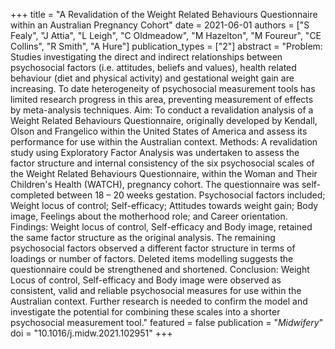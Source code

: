 +++
title = "A Revalidation of the Weight Related Behaviours Questionnaire within an Australian Pregnancy Cohort"
date = 2021-06-01
authors = ["S Fealy", "J Attia", "L Leigh", "C Oldmeadow", "M Hazelton", "M Foureur", "CE Collins", "R Smith", "A Hure"]
publication_types = ["2"]
abstract = "Problem: Studies investigating the direct and indirect relationships between psychosocial factors (i.e. attitudes, beliefs and values), health related behaviour (diet and physical activity) and gestational weight gain are increasing. To date heterogeneity of psychosocial measurement tools has limited research progress in this area, preventing measurement of effects by meta-analysis techniques. Aim: To conduct a revalidation analysis of a Weight Related Behaviours Questionnaire, originally developed by Kendall, Olson and Frangelico within the United States of America and assess its performance for use within the Australian context. Methods: A revalidation study using Exploratory Factor Analysis was undertaken to assess the factor structure and internal consistency of the six psychosocial scales of the Weight Related Behaviours Questionnaire, within the Woman and Their Children's Health (WATCH), pregnancy cohort. The questionnaire was self-completed between 18 – 20 weeks gestation. Psychosocial factors included; Weight locus of control; Self-efficacy; Attitudes towards weight gain; Body image, Feelings about the motherhood role; and Career orientation. Findings: Weight locus of control, Self-efficacy and Body image, retained the same factor structure as the original analysis. The remaining psychosocial factors observed a different factor structure in terms of loadings or number of factors. Deleted items modelling suggests the questionnaire could be strengthened and shortened. Conclusion: Weight Locus of control, Self-efficacy and Body image were observed as consistent, valid and reliable psychosocial measures for use within the Australian context. Further research is needed to confirm the model and investigate the potential for combining these scales into a shorter psychosocial measurement tool."
featured = false
publication = "*Midwifery*"
doi = "10.1016/j.midw.2021.102951"
+++

